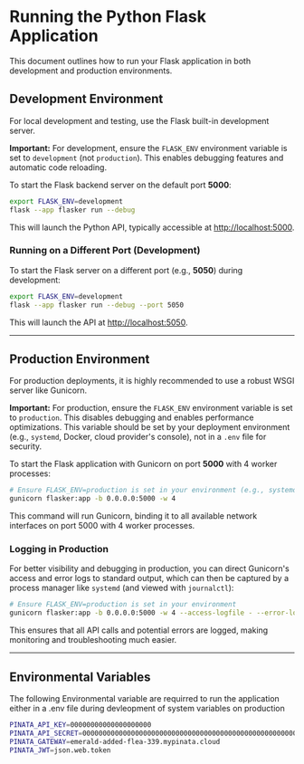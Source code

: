 # Running the Python Flask Application

This document outlines how to run your Flask application in both development and production environments.

## Development Environment

For local development and testing, use the Flask built-in development server.

**Important:** For development, ensure the `FLASK_ENV` environment variable is set to `development` (not `production`). This enables debugging features and automatic code reloading.

To start the Flask backend server on the default port **5000**:

```bash
export FLASK_ENV=development 
flask --app flasker run --debug
```

This will launch the Python API, typically accessible at [http://localhost:5000](http://localhost:5000).

### Running on a Different Port (Development)

To start the Flask server on a different port (e.g., **5050**) during development:

```bash
export FLASK_ENV=development
flask --app flasker run --debug --port 5050
```

This will launch the API at [http://localhost:5050](http://localhost:5050).

-----

## Production Environment

For production deployments, it is highly recommended to use a robust WSGI server like Gunicorn.

**Important:** For production, ensure the `FLASK_ENV` environment variable is set to `production`. This disables debugging and enables performance optimizations. This variable should be set by your deployment environment (e.g., `systemd`, Docker, cloud provider's console), not in a `.env` file for security.

To start the Flask application with Gunicorn on port **5000** with 4 worker processes:

```bash
# Ensure FLASK_ENV=production is set in your environment (e.g., systemd service file)
gunicorn flasker:app -b 0.0.0.0:5000 -w 4
```

This command will run Gunicorn, binding it to all available network interfaces on port 5000 with 4 worker processes.

### Logging in Production

For better visibility and debugging in production, you can direct Gunicorn's access and error logs to standard output, which can then be captured by a process manager like `systemd` (and viewed with `journalctl`):

```bash
# Ensure FLASK_ENV=production is set in your environment
gunicorn flasker:app -b 0.0.0.0:5000 -w 4 --access-logfile - --error-logfile -
```

This ensures that all API calls and potential errors are logged, making monitoring and troubleshooting much easier.

-----

## Environmental Variables

The following Environmental variable are requirred to run the application either in a .env file during devleopment of system variables on production
```bash
PINATA_API_KEY=00000000000000000000
PINATA_API_SECRET=0000000000000000000000000000000000000000000000000000000000000000
PINATA_GATEWAY=emerald-added-flea-339.mypinata.cloud
PINATA_JWT=json.web.token
```
